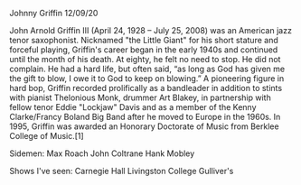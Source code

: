 Johnny Griffin 12/09/20

John Arnold Griffin III (April 24, 1928 – July 25, 2008) was an American jazz tenor saxophonist. Nicknamed "the Little Giant" for his short stature and forceful playing, Griffin's career began in the early 1940s and continued until the month of his death. At eighty, he felt no need to stop. He did not complain. He had a hard life, but often said, “as long as God has given me the gift to blow, I owe it to God to keep on blowing.” A pioneering figure in hard bop, Griffin recorded prolifically as a bandleader in addition to stints with pianist Thelonious Monk, drummer Art Blakey, in partnership with fellow tenor Eddie "Lockjaw" Davis and as a member of the Kenny Clarke/Francy Boland Big Band after he moved to Europe in the 1960s. In 1995, Griffin was awarded an Honorary Doctorate of Music from Berklee College of Music.[1]


Sidemen:
Max Roach
John Coltrane
Hank Mobley


Shows I've seen:
Carnegie Hall
Livingston College
Gulliver's


